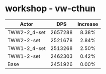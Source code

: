 # workshop - vw-cthun
| Actor | DPS | Increase |
|---|:---:|:---:|
|TWW2-2_4-set|2657288|8.38%|
|TWW2-2-set|2521678|2.84%|
|TWW1-2_4-set|2513268|2.50%|
|TWW1-2-set|2462303|0.42%|
|Base|2451926|0.00%|
